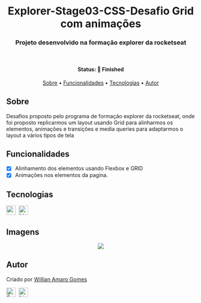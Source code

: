 <h1 align="center">
	Explorer-Stage03-CSS-Desafio Grid com animações
</h1>

<h3 align="center">
	Projeto desenvolvido na  formação explorer da rocketseat
</h3>&nbsp;


<h4 align="center">
	Status: 🚀 Finished
</h4>

<p align="center">
	<a href="#sobre">Sobre</a> •
	<a href="#funcionalidades">Funcionalidades</a> •
	<a href="#tecnologias">Tecnologias</a> •
	<a href="#autor">Autor</a> 
</p>

## Sobre

Desafios proposto pelo programa de formação explorer da rocketseat, onde foi proposto replicarmos um layout usando Grid para alinharmos os elementos, animações e transições e media queries para adaptarmos o layout a vários tipos de tela

## Funcionalidades

- [x] Alinhamento dos elementos usando Flexbox e GRID
- [x] Animações nos elementos da pagina.

## Tecnologias

<img src="https://img.shields.io/badge/Css3-05122A?style=flat&logo=css3" alt="css3 Badge" height="25">&nbsp;
<img src="https://img.shields.io/badge/Html5-05122A?style=flat&logo=html5" alt="html5 Badge" height="25">&nbsp;

## Imagens
<p align="center"><img src="./gitImg/fullscreen.png"></p>

## Autor

Criado por [Willian Amaro Gomes](https://github.com/williangomesdev)

<a href="mailto:willianamaroti@gmail.com" target="_blank"><img src="https://img.shields.io/badge/willianamaroti@gmail.com-D14836?style=flat&logo=gmail&logoColor=white" alt="Email Badge" height="25"></a>&nbsp;
<a href="https://www.linkedin.com/in/williangomesdev" target="_blank"><img src="https://img.shields.io/badge/williangomesdev-0077B5?style=flat&logo=linkedin&logoColor=white" alt="LinkedIn Badge" height="25"></a>&nbsp;
<br clear="left"/>

